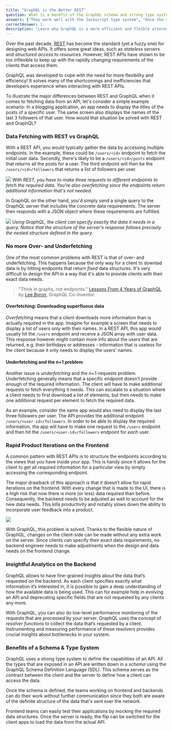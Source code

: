 ```yaml
---
title: "GraphQL is the Better REST"
question: What is a benefit of the GraphQL schema and strong type system?
answers: ["They work well with the Javascript type system", "Once the schema is defined, frontend and backend teams can work independently from another", "It solves the n+1 request problem", "Trick question: GraphQL doesn't have a type system"]
correctAnswer: 1
description: "Learn why GraphQL is a more efficient and fleible alternative to REST APIs"
---
```


Over the past decade, [REST](https://en.wikipedia.org/wiki/Representational_state_transfer) has become the standard (yet a fuzzy one) for designing web APIs. It offers some great ideas, such as *stateless servers* and *structured access to resources*. However, REST APIs have shown to be too inflexible to keep up with the rapidly changing requirements of the clients that access them.

GraphQL was developed to cope with the need for more flexibility and efficiency! It solves many of the shortcomings and inefficiencies that developers experience when interacting with REST APIs.

To illustrate the major differences between REST and GraphQL when it comes to fetching data from an API, let's consider a simple example scenario: In a blogging application, an app needs to display the titles of the posts of a specific user. The same screen also displays the names of the last 3 followers of that user. How would that situation be solved with REST and GraphQL?

### Data Fetching with REST vs GraphQL

With a REST API, you would typically gather the data by accessing multiple endpoints. In the example, these could be `/users/<id>` endpoint to fetch the initial user data. Secondly, there's likely to be a `/users/<id>/posts` endpoint that returns all the posts for a user. The third endpoint will then be the `/users/<id>/followers` that returns a list of followers per user.

![](http://imgur.com/VIWd5I5.png)
*With REST, you have to make three requests to different endpoints to fetch the required data. You're also _overfetching_ since the endpoints return additional information that's not needed.*

In GraphQL on the other hand, you'd simply send a single query to the GraphQL server that includes the concrete data requirements. The server then responds with a JSON object where these requirements are fulfilled.

![](http://imgur.com/uY50GHz.png)
*Using GraphQL, the client can specify exactly the data it needs in a _query_. Notice that the _structure_ of the server's response follows precisely the nested structure defined in the query.*

### No more Over- and Underfetching

One of the most common problems with REST is that of over- and underfetching. This happens because the only way for a client to downlad data is by hitting endpoints that return _fixed_ data structures. It's very difficult to design the API in a way that it's able to provide clients with their exact data needs.

> "Think in graphs, not endpoints." [Lessons From 4 Years of GraphQL](http://www.graphql.com/articles/4-years-of-graphql-lee-byron) by [Lee Byron](https://twitter.com/leeb), GraphQL Co-Inventor.

#### Overfetching: Downloading superfluous data

*Overfetching* means that a client downloads more information than is actually required in the app. Imagine for example a screen that needs to display a list of users only with their names. In a REST API, this app would usually hit the `/users` endpoint and receive a JSON array with user data. This response however might contain more info about the users that are returned, e.g. their birthdays or addresses - information that is useless for the client because it only needs to display the users' names. 

#### Underfetching and the n+1 problem

Another issue is *underfetching* and the *n+1*-requests problem. Underfetching generally means that a specific endpoint doesn’t provide enough of the required information. The client will have to make additional requests to fetch everything it needs. This can escalate to a situation where a client needs to first download a list of elements, but then needs to make one additional request per element to fetch the required data.

As an example, consider the same app would also need to display the last three followers per user. The API provides the additional endpoint `/users/<user-id>/followers`. In order to be able to display the required information, the app will have to make one request to the `/users` endpoint and then hit the `/users/<user-id>/followers` endpoint for _each_ user. 

### Rapid Product Iterations on the Frontend

A common pattern with REST APIs is to structure the endpoints according to the views that you have inside your app. This is handy since it allows for the client to get all required information for a particular view by simply accessing the corresponding endpoint.

The major drawback of this approach is that it doesn’t allow for rapid iterations on the frontend. With every change that is made to the UI, there is a high risk that now there is more (or less) data required than before. Consequently, the backend needs to be adjusted as well to account for the new data needs. This kills productivity and notably slows down the ability to incorporate user feedback into a product. 

![](http://imgur.com/il96v1N.png)

With GraphQL, this problem is solved. Thanks to the flexible nature of GraphQL, changes on the client-side can be made without any extra work on the server. Since clients can specify their exact data requirements, no backend engineer needs to make adjustments when the design and data needs on the frontend change.

### Insightful Analytics on the Backend

GraphQL allows to have fine-grained insights about the data that’s requested on the backend. As each client specifies exactly what information it’s interested in, it is possible to gain a deep understanding of how the available data is being used. This can for example help in evolving an API and deprecating specific fields that are not requested by any clients any more.

With GraphQL, you can also do low-level performance monitoring of the requests that are processed by your server. GraphQL uses the concept of *resolver functions* to collect the data that’s requested by a client. Instrumenting and measuring performance of these resolvers provides crucial insights about bottlenecks in your system. 

### Benefits of a Schema & Type System

GraphQL uses a strong type system to define the capabilities of an API. All the types that are exposed in an API are written down in a *schema* using the GraphQL Schema Definition Language (SDL). This schema serves as the contract between the client and the server to define how a client can access the data.

Once the schema is defined, the teams working on frontend and backends can do their work without further communication since they both are aware of the definite structure of the data that's sent over the network. 

Frontend teams can easily test their applications by mocking the required data structures. Once the server is ready, the flip can be switched for the client apps to load the data from the actual API.



